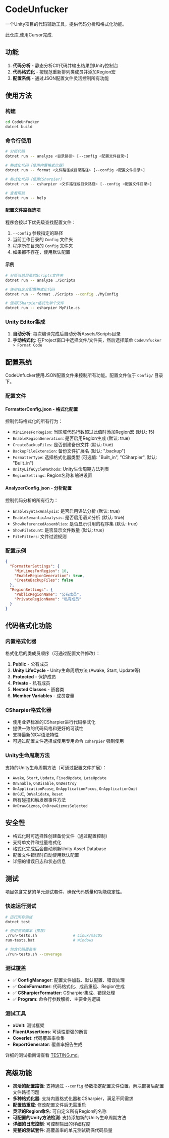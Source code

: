 <!--
 * // -----------------------------------------------------------------------------
 * //  Copyright (c) 2025 Vanishing Games. All Rights Reserved.
 * @Author: VanishXiao
 * @Date: 2025-07-08 22:38:59
 * @LastEditTime: 2025-07-09 20:23:28
 * // -----------------------------------------------------------------------------
-->
# CodeUnfucker

一个Unity项目的代码辅助工具，提供代码分析和格式化功能。

此仓库,使用Cursor完成.

## 功能

1. **代码分析** - 静态分析C#代码并输出结果到Unity控制台
2. **代码格式化** - 按规范重新排列类成员并添加Region宏
3. **配置系统** - 通过JSON配置文件灵活控制所有功能

## 使用方法

### 构建

```bash
cd CodeUnfucker
dotnet build
```

### 命令行使用

```bash
# 分析代码
dotnet run -- analyze <目录路径> [--config <配置文件目录>]

# 格式化代码（使用内置格式化器）
dotnet run -- format <文件路径或目录路径> [--config <配置文件目录>]

# 格式化代码（使用CSharpier）
dotnet run -- csharpier <文件路径或目录路径> [--config <配置文件目录>]

# 查看帮助
dotnet run -- help
```

#### 配置文件路径选项

程序会按以下优先级查找配置文件：
1. `--config` 参数指定的路径
2. 当前工作目录的 `Config` 文件夹
3. 程序所在目录的 `Config` 文件夹
4. 如果都不存在，使用默认配置

#### 示例

```bash
# 分析当前目录的Scripts文件夹
dotnet run -- analyze ./Scripts

# 使用自定义配置格式化代码
dotnet run -- format ./Scripts --config ./MyConfig

# 使用CSharpier格式化单个文件
dotnet run -- csharpier MyFile.cs
```

### Unity Editor集成

1. **自动分析**: 每次编译完成后自动分析Assets/Scripts目录
2. **手动格式化**: 在Project窗口中选择文件/文件夹，然后选择菜单 `CodeUnfucker > Format Code`

## 配置系统

CodeUnfucker使用JSON配置文件来控制所有功能。配置文件位于 `Config/` 目录下。

### 配置文件

#### FormatterConfig.json - 格式化配置
控制代码格式化的所有行为：
- `MinLinesForRegion`: 当区域代码行数超过此值时添加Region宏 (默认: 15)
- `EnableRegionGeneration`: 是否启用Region生成 (默认: true)
- `CreateBackupFiles`: 是否创建备份文件 (默认: true)
- `BackupFileExtension`: 备份文件扩展名 (默认: ".backup")
- `FormatterType`: 选择格式化器类型 (可选值: "Built_in", "CSharpier", 默认: "Built_in")
- `UnityLifeCycleMethods`: Unity生命周期方法列表
- `RegionSettings`: Region名称和缩进设置

#### AnalyzerConfig.json - 分析配置
控制代码分析的所有行为：
- `EnableSyntaxAnalysis`: 是否启用语法分析 (默认: true)
- `EnableSemanticAnalysis`: 是否启用语义分析 (默认: true)
- `ShowReferencedAssemblies`: 是否显示引用的程序集 (默认: true)
- `ShowFileCount`: 是否显示文件数量 (默认: true)
- `FileFilters`: 文件过滤规则

### 配置示例

```json
{
  "FormatterSettings": {
    "MinLinesForRegion": 10,
    "EnableRegionGeneration": true,
    "CreateBackupFiles": false
  },
  "RegionSettings": {
    "PublicRegionName": "公有成员",
    "PrivateRegionName": "私有成员"
  }
}
```

## 代码格式化功能

### 内置格式化器
格式化后的类成员顺序（可通过配置文件修改）：
1. **Public** - 公有成员
2. **Unity LifeCycle** - Unity生命周期方法 (Awake, Start, Update等)
3. **Protected** - 保护成员
4. **Private** - 私有成员
5. **Nested Classes** - 嵌套类
6. **Member Variables** - 成员变量

### CSharpier格式化器
- 使用业界标准的CSharpier进行代码格式化
- 提供一致的代码风格和更好的可读性
- 支持最新的C#语法特性
- 可通过配置文件选择或使用专用命令 `csharpier` 强制使用

### Unity生命周期方法

支持的Unity生命周期方法（可通过配置文件扩展）：
- `Awake`, `Start`, `Update`, `FixedUpdate`, `LateUpdate`
- `OnEnable`, `OnDisable`, `OnDestroy`
- `OnApplicationPause`, `OnApplicationFocus`, `OnApplicationQuit`
- `OnGUI`, `OnValidate`, `Reset`
- 所有碰撞和触发器事件方法
- `OnDrawGizmos`, `OnDrawGizmosSelected`

## 安全性

- 格式化时可选择性创建备份文件（通过配置控制）
- 支持单文件和批量格式化
- 格式化完成后会自动刷新Unity Asset Database
- 配置文件错误时自动使用默认配置
- 详细的错误日志和状态信息

## 测试

项目包含完整的单元测试套件，确保代码质量和功能稳定性。

### 快速运行测试

```bash
# 运行所有测试
dotnet test

# 使用测试脚本（推荐）
./run-tests.sh                # Linux/macOS
run-tests.bat                 # Windows

# 包含代码覆盖率
./run-tests.sh --coverage
```

### 测试覆盖

- ✅ **ConfigManager**: 配置文件加载、默认配置、错误处理
- ✅ **CodeFormatter**: 代码格式化、成员重组、Region生成  
- ✅ **CSharpierFormatter**: CSharpier集成、错误处理
- ✅ **Program**: 命令行参数解析、主要业务逻辑

### 测试工具

- **xUnit**: 测试框架
- **FluentAssertions**: 可读性更强的断言
- **Coverlet**: 代码覆盖率收集
- **ReportGenerator**: 覆盖率报告生成

详细的测试指南请查看 [TESTING.md](TESTING.md)。

## 高级功能

- **灵活的配置路径**: 支持通过 `--config` 参数指定配置文件位置，解决部署后配置文件路径问题
- **多种格式化器**: 支持内置格式化器和CSharpier，满足不同需求
- **配置热重载**: 修改配置文件后无需重启
- **灵活的Region命名**: 可自定义所有Region的名称
- **可配置的Unity方法检测**: 支持添加新的Unity生命周期方法
- **详细的日志控制**: 可控制输出的详细程度
- **完整的测试套件**: 高覆盖率的单元测试确保代码质量 